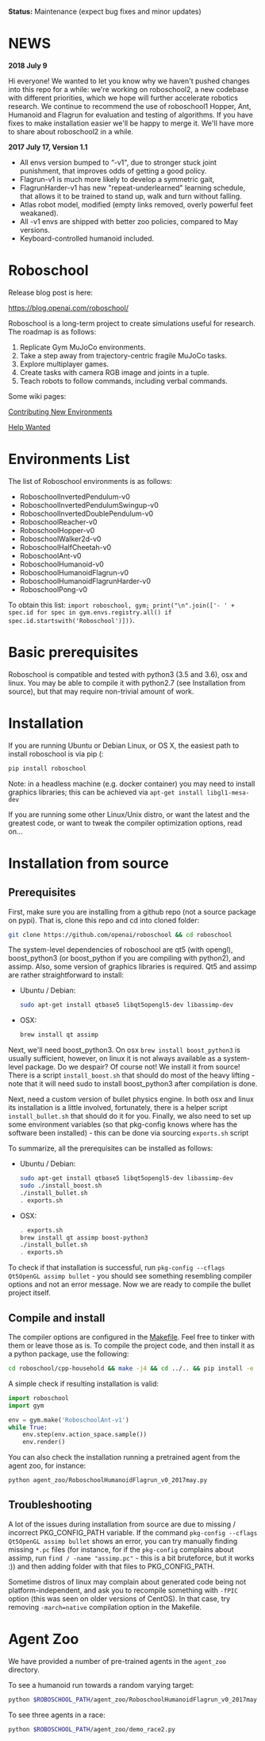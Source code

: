 **Status:** Maintenance (expect bug fixes and minor updates)


NEWS
====

**2018 July 9**

Hi everyone! We wanted to let you know why we haven't pushed changes into this repo for a while: we're working on roboschool2, a
new codebase with different priorities, which we hope will further accelerate robotics research. We continue to recommend the
use of roboschool1 Hopper, Ant, Humanoid and Flagrun for evaluation and testing of algorithms. If you have fixes to make
installation easier we'll be happy to merge it. We'll have more to share about roboschool2 in a while.


**2017 July 17, Version 1.1**

* All envs version bumped to “-v1", due to stronger stuck joint punishment, that improves odds of getting a good policy.
* Flagrun-v1 is much more likely to develop a symmetric gait,
* FlagrunHarder-v1 has new "repeat-underlearned" learning schedule, that allows it to be trained to stand up, walk and turn without falling. 
* Atlas robot model, modified (empty links removed, overly powerful feet weakaned).
* All -v1 envs are shipped with better zoo policies, compared to May versions.
* Keyboard-controlled humanoid included.


Roboschool
==========

Release blog post is here:

https://blog.openai.com/roboschool/


Roboschool is a long-term project to create simulations useful for research. The roadmap is as follows:

1. Replicate Gym MuJoCo environments.
2. Take a step away from trajectory-centric fragile MuJoCo tasks.
3. Explore multiplayer games.
4. Create tasks with camera RGB image and joints in a tuple.
5. Teach robots to follow commands, including verbal commands.


Some wiki pages:

[Contributing New Environments](https://github.com/openai/roboschool/wiki/Contributing-New-Environments)

[Help Wanted](https://github.com/openai/roboschool/wiki/Help-Wanted)



Environments List
=================

The list of Roboschool environments is as follows:

- RoboschoolInvertedPendulum-v0
- RoboschoolInvertedPendulumSwingup-v0
- RoboschoolInvertedDoublePendulum-v0
- RoboschoolReacher-v0
- RoboschoolHopper-v0
- RoboschoolWalker2d-v0
- RoboschoolHalfCheetah-v0
- RoboschoolAnt-v0
- RoboschoolHumanoid-v0
- RoboschoolHumanoidFlagrun-v0
- RoboschoolHumanoidFlagrunHarder-v0
- RoboschoolPong-v0

To obtain this list: `import roboschool, gym; print("\n".join(['- ' + spec.id for spec in gym.envs.registry.all() if spec.id.startswith('Roboschool')]))`.


Basic prerequisites
===================
Roboschool is compatible and tested with python3 (3.5 and 3.6), osx and linux. You may be able to compile it with python2.7 (see Installation from source),
but that may require non-trivial amount of work. 

Installation
============

If you are running Ubuntu or Debian Linux, or OS X, the easiest path to install roboschool is via pip (:
```bash
pip install roboschool
```
Note: in a headless machine (e.g. docker container) you may need to install graphics libraries; this can be achieved via `apt-get install libgl1-mesa-dev`

If you are running some other Linux/Unix distro, or want the latest and the greatest code, or want to tweak the compiler optimization options, read on...

Installation from source
========================

Prerequisites
-------------
First, make sure you are installing from a github repo (not a source package on pypi). That is, clone this repo and cd into cloned folder:
```bash
git clone https://github.com/openai/roboschool && cd roboschool
```

The system-level dependencies of roboschool are qt5 (with opengl), boost_python3 (or boost_python if you are compiling with python2), and assimp. Also, 
some version of graphics libraries is required. 
Qt5 and assimp are rather straightforward to install:

- Ubuntu / Debian: 

    ```bash
    sudo apt-get install qtbase5 libqt5opengl5-dev libassimp-dev
    ```

- OSX:
    
    ```bash
    brew install qt assimp
    ```

Next, we'll need boost_python3. On osx `brew install boost_python3` is usually sufficient, however, on linux it is not always available as a system-level package. 
Do we despair? Of course not! We install it from source! There is a script `install_boost.sh` that should do most of the heavy lifting - note that it will need sudo
to install boost_python3 after compilation is done. 

Next, need a custom version of bullet physics engine. In both osx and linux its installation is a little involved, fortunately, there is a 
helper script `install_bullet.sh` that should do it for you. 
Finally, we also need to set up some environment variables (so that pkg-config knows where has the software been installed) - this can be done via sourcing `exports.sh` script

To summarize, all the prerequisites can be installed as follows:
- Ubuntu / Debian: 

    ```bash
    sudo apt-get install qtbase5 libqt5opengl5-dev libassimp-dev
    sudo ./install_boost.sh
    ./install_bullet.sh
    . exports.sh
    ```

- OSX:
    
    ```bash
    . exports.sh
    brew install qt assimp boost-python3
    ./install_bullet.sh
    . exports.sh
    ```
To check if that installation is successful, run `pkg-config --cflags Qt5OpenGL assimp bullet` - you should see something resembling compiler options and not 
an error message. Now we are ready to compile the bullet project itself. 

Compile and install
-------------------
The compiler options are configured in the [Makefile](roboschool/cpp-household/Makefile). Feel free to tinker with them or leave those as is. To
compile the project code, and then install it as a python package, use the following:
```bash
cd roboschool/cpp-household && make -j4 && cd ../.. && pip install -e .
```

A simple check if resulting installation is valid:
```python
import roboschool
import gym

env = gym.make('RoboschoolAnt-v1')
while True:
    env.step(env.action_space.sample())
    env.render()
```
You can also check the installation running a pretrained agent from the agent zoo, for instance:
```bash
python agent_zoo/RoboschoolHumanoidFlagrun_v0_2017may.py
```

Troubleshooting
---------------
A lot of the issues during installation from source are due to missing / incorrect PKG_CONFIG_PATH variable.
If the command `pkg-config --cflags Qt5OpenGL assimp bullet` shows an error, you can try manually finding missing `*.pc` files (for instance, for if the `pkg-config` complains about assimp, run `find / -name "assimp.pc"` - this is a bit bruteforce, but it works :)) and then adding folder with that files to PKG_CONFIG_PATH. 

Sometime distros of linux may complain about generated code being not platform-independent, and ask you to recompile something with `-fPIC` option (this was seen on older versions of CentOS). In that case, try removing `-march=native` compilation option in the Makefile. 

Agent Zoo
=========

We have provided a number of pre-trained agents in the `agent_zoo` directory.

To see a humanoid run towards a random varying target:

```bash
python $ROBOSCHOOL_PATH/agent_zoo/RoboschoolHumanoidFlagrun_v0_2017may.py
```

To see three agents in a race:

```bash
python $ROBOSCHOOL_PATH/agent_zoo/demo_race2.py
```
